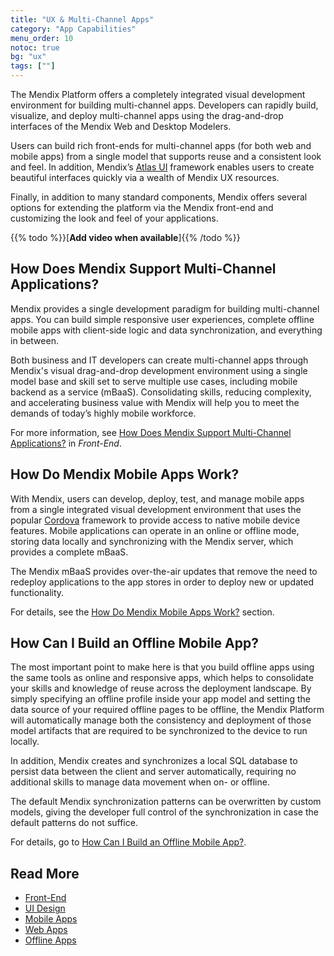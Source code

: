 ```yaml
---
title: "UX & Multi-Channel Apps"
category: "App Capabilities"
menu_order: 10
notoc: true
bg: "ux"
tags: [""]
---
```


The Mendix Platform offers a completely integrated visual development environment for building multi-channel apps. Developers can rapidly build, visualize, and deploy multi-channel apps using the drag-and-drop interfaces of the Mendix Web and Desktop Modelers.

Users can build rich front-ends for multi-channel apps (for both web and mobile apps) from a single model that supports reuse and a consistent look and feel. In addition, Mendix’s [Atlas UI](https://atlas.mendix.com/) framework enables users to create beautiful interfaces quickly via a wealth of Mendix UX resources.

Finally, in addition to many standard components, Mendix offers several options for extending the platform via the Mendix front-end and customizing the look and feel of your applications.

{{% todo %}}[**Add video when available**]{{% /todo %}}

## How Does Mendix Support Multi-Channel Applications?

Mendix provides a single development paradigm for building multi-channel apps. You can build simple responsive user experiences, complete offline mobile apps with client-side logic and data synchronization, and everything in between.

Both business and IT developers can create multi-channel apps through Mendix's visual drag-and-drop development environment using a single model base and skill set to serve multiple use cases, including mobile backend as a service (mBaaS).  Consolidating skills, reducing complexity, and accelerating business value with Mendix will help you to meet the demands of today’s highly mobile workforce.

For more information, see [How Does Mendix Support Multi-Channel Applications?](front-end#support-multi-channel) in *Front-End*.

## How Do Mendix Mobile Apps Work?

With Mendix, users can develop, deploy, test, and manage mobile apps from a single integrated visual development environment that uses the popular [Cordova](https://cordova.apache.org/) framework to provide access to native mobile device features. Mobile applications can operate in an online or offline mode, storing data locally and synchronizing with the Mendix server, which provides a complete mBaaS.

The Mendix mBaaS provides over-the-air updates that remove the need to redeploy applications to the app stores in order to deploy new or updated functionality.

For details, see the [How Do Mendix Mobile Apps Work?](mobile-apps#mobile-apps-work) section.

## How Can I Build an Offline Mobile App?

The most important point to make here is that you build offline apps using the same tools as online and responsive apps, which helps to consolidate your skills and knowledge of reuse across the deployment landscape. By simply specifying an offline profile inside your app model and setting the data source of your required offline pages to be offline, the Mendix Platform will automatically manage both the consistency and deployment of those model artifacts that are required to be synchronized to the device to run locally.

In addition, Mendix creates and synchronizes a local SQL database to persist data between the client and server automatically, requiring no additional skills to manage data movement when on- or offline.

The default Mendix synchronization patterns can be overwritten by custom models, giving the developer full control of the synchronization in case the default patterns do not suffice. 

For details, go to [How Can I Build an Offline Mobile App?](offline-apps#build-offline).

## Read More

* [Front-End](front-end)
* [UI Design](ui-design)
* [Mobile Apps](mobile-apps)
* [Web Apps](web-apps)
* [Offline Apps](offline-apps)
